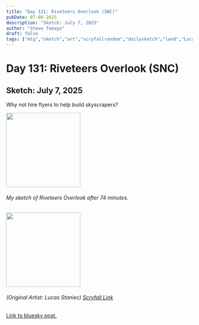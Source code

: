 ```yaml
---
title: "Day 131: Riveteers Overlook (SNC)"
pubDate: 07-08-2025
description: "Sketch: July 7, 2025"
author: "Steve Tamayo"
draft: false
tags: ["mtg","sketch","art","scryfallrandom","dailysketch","land","Lucas Staniec"]
---
```

# Day 131: Riveteers Overlook (SNC)
## Sketch: July 7, 2025


Why not hire flyers to help build skyscrapers?


<img src="https://cdn.bsky.app/img/feed_fullsize/plain/did:plc:vlb3baqyfxfheceuqyubujfl/bafkreigyjqa2bqnlceqalafjc2c56qd5bwymrtrznuc5nnzxv6igvnaxwa@jpeg" height="200">


###### My sketch of Riveteers Overlook after 74 minutes.
<img src="https://cards.scryfall.io/large/front/1/d/1d161f81-c01a-4c91-b025-52dcb1881638.jpg?1664414539" height="200">


###### (Original Artist: Lucas Staniec) [Scryfall Link](https://scryfall.com/card/snc/255/riveteers-overlook)


[Link to bluesky post.](https://bsky.app/profile/sorocoroto.bsky.social/post/3ltirmdahuk2s)